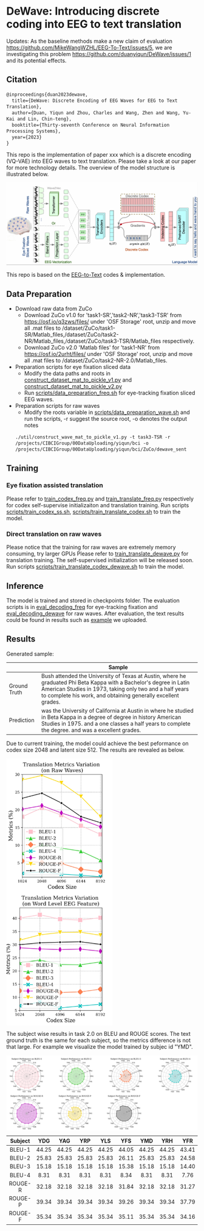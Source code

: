 # DeWave: Introducing discrete coding into EEG to text translation

Updates: As the baseline methods make a new claim of evaluation https://github.com/MikeWangWZHL/EEG-To-Text/issues/5, we are investigating this problem https://github.com/duanyiqun/DeWave/issues/1 and its potential effects. 

## Citation
```shell
@inproceedings{duan2023dewave,
  title={DeWave: Discrete Encoding of EEG Waves for EEG to Text Translation},
  author={Duan, Yiqun and Zhou, Charles and Wang, Zhen and Wang, Yu-Kai and Lin, Chin-teng},
  booktitle={Thirty-seventh Conference on Neural Information Processing Systems},
  year={2023}
}
```

This repo is the implementation of paper xxx which is a discrete encoding (VQ-VAE) into EEG waves to text translation.
Please take a look at our paper for more technology details. The overview of the model structure is illustrated below.

![img.png](graph/model_dewave.png)

This repo is based on the [EEG-to-Text](https://github.com/MikeWangWZHL/EEG-To-Text) codes & implementation. 

## Data Preparation

* Download raw data from ZuCo
  * Download ZuCo v1.0 for 'task1-SR','task2-NR','task3-TSR' from https://osf.io/q3zws/files/ under 'OSF Storage' root,
  unzip and move all .mat files to /dataset/ZuCo/task1-SR/Matlab_files,/dataset/ZuCo/task2-NR/Matlab_files,/dataset/ZuCo/task3-TSR/Matlab_files respectively.
  * Download ZuCo v2.0 'Matlab files' for 'task1-NR' from https://osf.io/2urht/files/ under 'OSF Storage' root, unzip and move all .mat files to /dataset/ZuCo/task2-NR-2.0/Matlab_files.
* Preparation scripts for eye fixation sliced data
  * Modify the data paths and roots in [construct_dataset_mat_to_pickle_v1.py](util/construct_dataset_mat_to_pickle_v1.py) and [construct_dataset_mat_to_pickle_v2.py](util/construct_dataset_mat_to_pickle_v2.py)
  * Run [scripts/data_preparation_freq.sh](scripts/data_preparation_freq.sh) for eye-tracking fixation sliced EEG waves. 
* Preparation scripts for raw waves
  * Modify the roots variable in  [scripts/data_preparation_wave.sh](scripts/data_preparation_wave.sh) and run the scripts, -r suggest the source root, -o denotes the output notes
  ```python3 
  ./util/construct_wave_mat_to_pickle_v1.py -t task3-TSR -r /projects/CIBCIGroup/00DataUploading/yiqun/bci -o /projects/CIBCIGroup/00DataUploading/yiqun/bci/ZuCo/dewave_sent
  ```

## Training

### Eye fixation assisted translation
Please refer to [train_codex_freq.py](train_codex_freq.py) and [train_translate_freq.py](train_translate_freq.py) respectively for codex self-supervise initializaiton and translation training. 
Run scripts [scripts/train_codex_ss.sh](scripts/train_codex_ss.sh), [scripts/train_translate_codex.sh](scripts/train_translate_codex.sh) to train the model. 
### Direct translation on raw waves
Please notice that the training for raw waves are extremely memory consuming, try larger GPUs 
Please refer to [train_translate_dewave.py](train_translate_dewave.py) for translation training. The self-supervised initialization will be released soon. 
Run scripts [scripts/train_translate_codex_dewave.sh](scripts/train_translate_codex_dewave.sh) to train the model. 




## Inference

The model is trained and stored in checkpoints folder. 
The evaluation scripts is in [eval_decoding_freq](eval_decoding_freq.py) for eye-tracking fixation and [eval_decoding_dewave](eval_decoding_dewave.py) for raw waves.
After evaluation, the text results could be found in results such as [example](results/task2.0.txt) we uploaded.


## Results

Generated sample:

|              | Sample                                                                                                                                                                                                                                          |
|--------------|-------------------------------------------------------------------------------------------------------------------------------------------------------------------------------------------------------------------------------------------------|
| Ground Truth | Bush attended the University of Texas at Austin, where he graduated Phi Beta Kappa with a Bachelor's degree in Latin American Studies in 1973, taking only two and a half years to complete his work, and obtaining generally excellent grades. |
| Prediction   | was the University of California at Austin in where he studied in Beta Kappa in a degree of degree in history American Studies in 1975. and a one classes a half years to complete the degree. and was a excellent grades.                      |

Due to current training, the model could achieve the best peformance on codex size 2048 and latent size 512. The results are revealed as below. 

<img src="graph/wavevq.jpg" width = "" height = "350" alt="图片名称" align=center /> <img src="graph/freqvq.jpg" width = "" height = "350" alt="图片名称" align=center />

The subject wise results in task 2.0 on BLEU and ROUGE scores. The text ground truth is the same for each subject, so the metrics difference is not that large. 
For example we visualize the model trained by subjec id "YMD".

<img src="graph/radar.png" width = "" height = "" alt="图片名称" align=center />


| Subject |        YDG        |        YAG        |        YRP        |        YLS        |        YFS        |        YMD        |        YRH        |        YFR        |        YTL        |        YAC        |        YSL        |        YAK        |        YMS        |        YSD        |        YHS        |        YDR        |        YRK        |        YIS        |
|:-------:|:-----------------:|:-----------------:|:-----------------:|:-----------------:|:-----------------:|:-----------------:|:-----------------:|:-----------------:|:-----------------:|:-----------------:|:-----------------:|:-----------------:|:-----------------:|:-----------------:|:-----------------:|:-----------------:|:-----------------:|:-----------------:|
|  BLEU-1 |           44.25   |           44.25   |           44.25   |           44.25   |           44.05   |           44.25   |           44.25   |           43.41   |           44.25   |           44.03   |           44.45   |           44.25   |           44.25   |           44.25   |           44.25   |           44.18   |           44.25   |           44.25   |
|  BLEU-2 |           25.83   |           25.83   |           25.83   |           25.83   |           26.11   |           25.83   |           25.83   |           24.58   |           25.83   |           25.55   |           26.04   |           25.83   |           25.83   |           25.83   |           25.83   |           25.86   |           25.83   |           25.83   |
|  BLEU-3 |           15.18   |           15.18   |           15.18   |           15.18   |           15.38   |           15.18   |           15.18   |           14.40   |           15.18   |           14.86   |           15.32   |           15.18   |           15.18   |           15.18   |           15.18   |           15.28   |           15.18   |           15.18   |
|  BLEU-4 |             8.31  |             8.31  |             8.31  |             8.31  |             8.34  |             8.31  |             8.31  |             7.76  |             8.31  |             7.94  |             8.45  |             8.31  |             8.31  |             8.31  |             8.31  |             8.45  |             8.31  |             8.31  |
| ROUGE-R |           32.18   |           32.18   |           32.18   |           32.18   |           31.84   |           32.18   |           32.18   |           31.27   |           32.18   |           32.02   |           32.32   |           32.18   |           32.18   |           32.18   |           32.18   |           32.23   |           32.18   |           32.18   |
| ROUGE-P |           39.34   |           39.34   |           39.34   |           39.34   |           39.26   |           39.34   |           39.34   |           37.79   |           39.34   |           39.29   |           39.52   |           39.34   |           39.34   |           39.34   |           39.34   |           39.28   |           39.34   |           39.34   |
| ROUGE-F |           35.34   |           35.34   |           35.34   |           35.34   |           35.11   |           35.34   |           35.34   |           34.16   |           35.34   |           35.24   |           35.50   |           35.34   |           35.34   |           35.34   |           35.34   |           35.35   |           35.34   |           35.34   |
